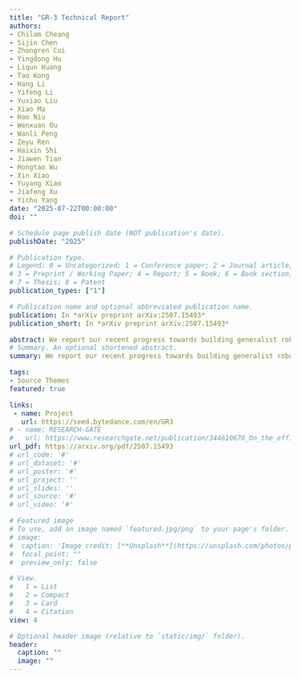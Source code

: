 ```yaml
---
title: "GR-3 Technical Report"
authors:
- Chilam Cheang
- Sijin Chen
- Zhongren Cui
- Yingdong Hu
- Liqun Huang
- Tao Kong
- Hang Li
- Yifeng Li
- Yuxiao Liu
- Xiao Ma
- Hao Niu
- Wenxuan Ou
- Wanli Peng
- Zeyu Ren
- Haixin Shi
- Jiawen Tian
- Hongtao Wu
- Xin Xiao
- Yuyang Xiao
- Jiafeng Xu
- Yichu Yang
date: "2025-07-22T00:00:00"
doi: ""

# Schedule page publish date (NOT publication's date).
publishDate: "2025"

# Publication type.
# Legend: 0 = Uncategorized; 1 = Conference paper; 2 = Journal article;
# 3 = Preprint / Working Paper; 4 = Report; 5 = Book; 6 = Book section;
# 7 = Thesis; 8 = Patent
publication_types: ["1"]

# Publication name and optional abbreviated publication name.
publication: In *arXiv preprint arXiv:2507.15493*
publication_short: In *arXiv preprint arXiv:2507.15493*

abstract: We report our recent progress towards building generalist robot policies, the development of GR-3. GR-3 is a large-scale vision-language-action (VLA) model. It showcases exceptional capabilities in generalizing to novel objects, environments, and instructions involving abstract concepts. Furthermore, it can be efficiently fine-tuned with minimal human trajectory data, enabling rapid and cost-effective adaptation to new settings. GR-3 also excels in handling long-horizon and dexterous tasks, including those requiring bi-manual manipulation and mobile movement, showcasing robust and reliable performance. These capabilities are achieved through a multi-faceted training recipe that includes co-training with web-scale vision-language data, efficient fine-tuning from human trajectory data collected via VR devices, and effective imitation learning with robot trajectory data. In addition, we introduce ByteMini, a versatile bi-manual mobile robot designed with exceptional flexibility and reliability, capable of accomplishing a wide range of tasks when integrated with GR-3. Through extensive real-world experiments, we show GR-3 surpasses the state-of-the-art baseline method, , on a wide variety of challenging tasks. We hope GR-3 can serve as a step towards building generalist robots capable of assisting humans in daily life.
# Summary. An optional shortened abstract.
summary: We report our recent progress towards building generalist robot policies, the development of GR-3. GR-3 is a large-scale vision-language-action (VLA) model.

tags:
- Source Themes
featured: true

links:
 - name: Project
   url: https://seed.bytedance.com/en/GR3
# - name: RESEARCH-GATE  
#   url: https://www.researchgate.net/publication/344610670_On_the_efficient_control_of_series-parallel_compliant_articulated_robots
url_pdf: https://arxiv.org/pdf/2507.15493
# url_code: '#'
# url_dataset: '#'
# url_poster: '#'
# url_project: ''
# url_slides: ''
# url_source: '#'
# url_video: '#'

# Featured image
# To use, add an image named `featured.jpg/png` to your page's folder. 
# image:
#  caption: 'Image credit: [**Unsplash**](https://unsplash.com/photos/pLCdAaMFLTE)'
#  focal_point: ""
#  preview_only: false

# View.
#   1 = List
#   2 = Compact
#   3 = Card
#   4 = Citation
view: 4

# Optional header image (relative to `static/img/` folder).
header:
  caption: ""
  image: ""
---
```





